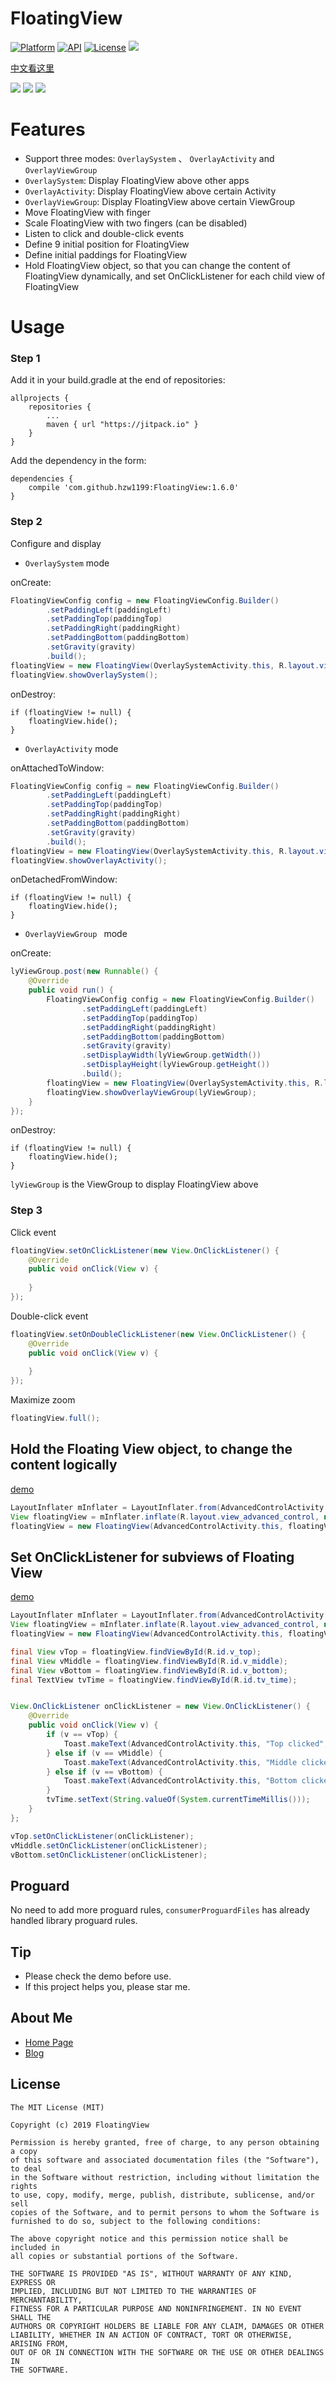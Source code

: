 # FloatingView
[![Platform](https://img.shields.io/badge/platform-android-green.svg)](http://developer.android.com/index.html)
[![API](https://img.shields.io/badge/API-14%2B-brightgreen.svg?style=flat)](https://android-arsenal.com/api?level=14)
[![License](https://img.shields.io/badge/License-MIT-blue.svg?style=flat)](http://opensource.org/licenses/MIT)
[![](https://jitpack.io/v/hzw1199/FloatingView.svg)](https://jitpack.io/#hzw1199/FloatingView)

[中文看这里](/READMEcn.md)  

![](/media/viewgroup.gif)
![](/media/system.gif)
![](/media/activity.gif)

# Features

* Support three modes: ```OverlaySystem``` 、 ```OverlayActivity``` and ```OverlayViewGroup``` 
* ```OverlaySystem```: Display FloatingView above other apps
* ```OverlayActivity```: Display FloatingView above certain Activity
* ```OverlayViewGroup```: Display FloatingView above certain ViewGroup
* Move FloatingView with finger
* Scale FloatingView with two fingers (can be disabled)
* Listen to click and double-click events
* Define 9 initial position for FloatingView
* Define initial paddings for FloatingView
* Hold FloatingView object, so that you can change the content of FloatingView dynamically, and set OnClickListener for each child view of FloatingView

# Usage

### Step 1

Add it in your build.gradle at the end of repositories:  

```
allprojects {
    repositories {
        ...
        maven { url "https://jitpack.io" }
    }
}
```

Add the dependency in the form:  

```
dependencies {
    compile 'com.github.hzw1199:FloatingView:1.6.0'
}
```

### Step 2

Configure and display

* ```OverlaySystem``` mode

onCreate:

```java
FloatingViewConfig config = new FloatingViewConfig.Builder()
        .setPaddingLeft(paddingLeft)
        .setPaddingTop(paddingTop)
        .setPaddingRight(paddingRight)
        .setPaddingBottom(paddingBottom)
        .setGravity(gravity)
        .build();
floatingView = new FloatingView(OverlaySystemActivity.this, R.layout.view_floating, config);
floatingView.showOverlaySystem();
```

onDestroy:

```
if (floatingView != null) {
    floatingView.hide();
}
```

* ```OverlayActivity``` mode

onAttachedToWindow:

```java
FloatingViewConfig config = new FloatingViewConfig.Builder()
        .setPaddingLeft(paddingLeft)
        .setPaddingTop(paddingTop)
        .setPaddingRight(paddingRight)
        .setPaddingBottom(paddingBottom)
        .setGravity(gravity)
        .build();
floatingView = new FloatingView(OverlaySystemActivity.this, R.layout.view_floating, config);
floatingView.showOverlayActivity();
```

onDetachedFromWindow:

```
if (floatingView != null) {
    floatingView.hide();
}
```

* ```OverlayViewGroup ``` mode

onCreate:

```java
lyViewGroup.post(new Runnable() {
    @Override
    public void run() {
		FloatingViewConfig config = new FloatingViewConfig.Builder()
		        .setPaddingLeft(paddingLeft)
		        .setPaddingTop(paddingTop)
		        .setPaddingRight(paddingRight)
		        .setPaddingBottom(paddingBottom)
		        .setGravity(gravity)
		        .setDisplayWidth(lyViewGroup.getWidth())
		        .setDisplayHeight(lyViewGroup.getHeight())
		        .build();
		floatingView = new FloatingView(OverlaySystemActivity.this, R.layout.view_floating, config);
		floatingView.showOverlayViewGroup(lyViewGroup);
    }
});
```

onDestroy:

```
if (floatingView != null) {
    floatingView.hide();
}
```

```lyViewGroup``` is the ViewGroup to display FloatingView above

### Step 3

Click event

```java
floatingView.setOnClickListener(new View.OnClickListener() {
    @Override
    public void onClick(View v) {
        
    }
});
```

Double-click event

```java
floatingView.setOnDoubleClickListener(new View.OnClickListener() {
    @Override
    public void onClick(View v) {
        
    }
});
```

Maximize zoom

```java
floatingView.full();
```

## Hold the Floating View object, to change the content logically
[demo](/app/src/main/java/com/wuadam/demo/AdvancedControlActivity.java)

```java
LayoutInflater mInflater = LayoutInflater.from(AdvancedControlActivity.this);
View floatingView = mInflater.inflate(R.layout.view_advanced_control, null, false);
floatingView = new FloatingView(AdvancedControlActivity.this, floatingView, config);
```

## Set OnClickListener for subviews of Floating View
[demo](/app/src/main/java/com/wuadam/demo/AdvancedControlActivity.java)

```java
LayoutInflater mInflater = LayoutInflater.from(AdvancedControlActivity.this);
View floatingView = mInflater.inflate(R.layout.view_advanced_control, null, false);
floatingView = new FloatingView(AdvancedControlActivity.this, floatingView, config);

final View vTop = floatingView.findViewById(R.id.v_top);
final View vMiddle = floatingView.findViewById(R.id.v_middle);
final View vBottom = floatingView.findViewById(R.id.v_bottom);
final TextView tvTime = floatingView.findViewById(R.id.tv_time);


View.OnClickListener onClickListener = new View.OnClickListener() {
    @Override
    public void onClick(View v) {
        if (v == vTop) {
            Toast.makeText(AdvancedControlActivity.this, "Top clicked", Toast.LENGTH_SHORT).show();
        } else if (v == vMiddle) {
            Toast.makeText(AdvancedControlActivity.this, "Middle clicked", Toast.LENGTH_SHORT).show();
        } else if (v == vBottom) {
            Toast.makeText(AdvancedControlActivity.this, "Bottom clicked", Toast.LENGTH_SHORT).show();
        }
        tvTime.setText(String.valueOf(System.currentTimeMillis()));
    }
};

vTop.setOnClickListener(onClickListener);
vMiddle.setOnClickListener(onClickListener);
vBottom.setOnClickListener(onClickListener);
```

## Proguard
No need to add more proguard rules, `consumerProguardFiles` has already handled library proguard rules.

## Tip

* Please check the demo before use.
* If this project helps you, please star me.

## About Me

* [Home Page](https://zongheng.pro/index.html)
* [Blog](https://blog.zongheng.pro)

## License

```
The MIT License (MIT)

Copyright (c) 2019 FloatingView

Permission is hereby granted, free of charge, to any person obtaining a copy
of this software and associated documentation files (the "Software"), to deal
in the Software without restriction, including without limitation the rights
to use, copy, modify, merge, publish, distribute, sublicense, and/or sell
copies of the Software, and to permit persons to whom the Software is
furnished to do so, subject to the following conditions:

The above copyright notice and this permission notice shall be included in
all copies or substantial portions of the Software.

THE SOFTWARE IS PROVIDED "AS IS", WITHOUT WARRANTY OF ANY KIND, EXPRESS OR
IMPLIED, INCLUDING BUT NOT LIMITED TO THE WARRANTIES OF MERCHANTABILITY,
FITNESS FOR A PARTICULAR PURPOSE AND NONINFRINGEMENT. IN NO EVENT SHALL THE
AUTHORS OR COPYRIGHT HOLDERS BE LIABLE FOR ANY CLAIM, DAMAGES OR OTHER
LIABILITY, WHETHER IN AN ACTION OF CONTRACT, TORT OR OTHERWISE, ARISING FROM,
OUT OF OR IN CONNECTION WITH THE SOFTWARE OR THE USE OR OTHER DEALINGS IN
THE SOFTWARE.
```
